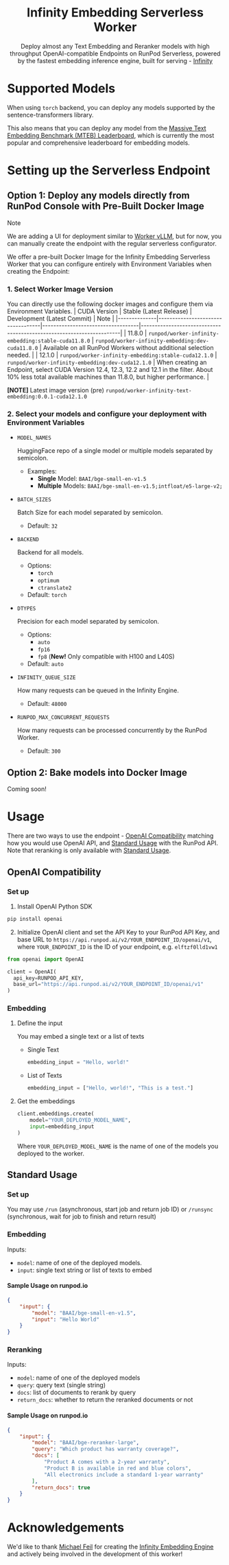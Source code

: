 <div align="center">

# Infinity Embedding Serverless Worker

Deploy almost any Text Embedding and Reranker models with high throughput OpenAI-compatible Endpoints on RunPod Serverless, powered by the fastest embedding inference engine, built for serving - [Infinity](https://github.com/michaelfeil/infinity)


</div>

# Supported Models
When using `torch` backend, you can deploy any models supported by the sentence-transformers library.

This also means that you can deploy any model from the [Massive Text Embedding Benchmark (MTEB) Leaderboard](https://huggingface.co/spaces/mteb/leaderboard), which is currently the most popular and comprehensive leaderboard for embedding models.



# Setting up the Serverless Endpoint
## Option 1: Deploy any models directly from RunPod Console with Pre-Built Docker Image

> [!NOTE]  
> We are adding a UI for deployment similar to [Worker vLLM](https://github.com/runpod-workers/worker-vllm), but for now, you can manually create the endpoint with the regular serverless configurator.


We offer a pre-built Docker Image for the Infinity Embedding Serverless Worker that you can configure entirely with Environment Variables when creating the Endpoint:

### 1. Select Worker Image Version
You can directly use the following docker images and configure them via Environment Variables.
| CUDA Version | Stable (Latest Release)                 | Development (Latest Commit)             | Note                                                        |
|--------------|-----------------------------------|-----------------------------------|----------------------------------------------------------------------|
| 11.8.0       | `runpod/worker-infinity-embedding:stable-cuda11.8.0`        | `runpod/worker-infinity-embedding:dev-cuda11.8.0`   | Available on all RunPod Workers without additional selection needed. |
| 12.1.0       | `runpod/worker-infinity-embedding:stable-cuda12.1.0` | `runpod/worker-infinity-embedding:dev-cuda12.1.0` | When creating an Endpoint, select CUDA Version 12.4, 12.3, 12.2 and 12.1 in the filter. About 10% less total available machines than 11.8.0, but higher performance. |

**[NOTE]** Latest image version (pre) `runpod/worker-infinity-text-embedding:0.0.1-cuda12.1.0`
### 2. Select your models and configure your deployment with Environment Variables
* `MODEL_NAMES`
    
    HuggingFace repo of a single model or multiple models separated by semicolon.      
    
    - Examples:
        - **Single** Model: `BAAI/bge-small-en-v1.5`
        - **Multiple** Models: `BAAI/bge-small-en-v1.5;intfloat/e5-large-v2;`
* `BATCH_SIZES`

    Batch Size for each model separated by semicolon. 

    - Default: `32`
* `BACKEND`

    Backend for all models. 
    
    - Options: 
        - `torch`
        - `optimum`
        - `ctranslate2`
    - Default: `torch`
* `DTYPES`

    Precision for each model separated by semicolon.

    - Options:
        - `auto`
        - `fp16`
        - `fp8` (**New!** Only compatible with H100 and L40S)
    - Default: `auto`

* `INFINITY_QUEUE_SIZE`

    How many requests can be queued in the Infinity Engine. 

    - Default: `48000`

* `RUNPOD_MAX_CONCURRENT_REQUESTS`

    How many requests can be processed concurrently by the RunPod Worker. 

    - Default: `300`

## Option 2: Bake models into Docker Image
Coming soon!

# Usage
There are two ways to use the endpoint - [OpenAI Compatibility](#openai-compatibility) matching how you would use OpenAI API, and [Standard Usage](#standard-usage) with the RunPod API. Note that reranking is only available with [Standard Usage](#standard-usage).
## OpenAI Compatibility
### Set up
1. Install OpenAI Python SDK
```bash
pip install openai
```
2. Initialize OpenAI client and set the API Key to your RunPod API Key, and base URL to `https://api.runpod.ai/v2/YOUR_ENDPOINT_ID/openai/v1`, where `YOUR_ENDPOINT_ID` is the ID of your endpoint, e.g. `elftzf0lld1vw1`
```python
from openai import OpenAI

client = OpenAI(
  api_key=RUNPOD_API_KEY, 
  base_url="https://api.runpod.ai/v2/YOUR_ENDPOINT_ID/openai/v1"
)
```
### Embedding
1. Define the input

    You may embed a single text or a list of texts
    - Single Text
        ```python
        embedding_input = "Hello, world!"
        ```
    - List of Texts
        ```python
        embedding_input = ["Hello, world!", "This is a test."]
        ```
2. Get the embeddings
    ```python
    client.embeddings.create(
        model="YOUR_DEPLOYED_MODEL_NAME",
        input=embedding_input
    )
    ```
    Where `YOUR_DEPLOYED_MODEL_NAME` is the name of one of the models you deployed to the worker.

## Standard Usage
### Set up
You may use `/run` (asynchronous, start job and return job ID) or `/runsync` (synchronous, wait for job to finish and return result)

### Embedding
Inputs:
* `model`: name of one of the deployed models.
* `input`: single text string or list of texts to embed
#### Sample Usage on runpod.io
```json
{
    "input": {
        "model": "BAAI/bge-small-en-v1.5",
        "input": "Hello World"
    }
}
```

### Reranking
Inputs:
* `model`: name of one of the deployed models
* `query`: query text (single string)
* `docs`: list of documents to rerank by query
* `return_docs`: whether to return the reranked documents or not
#### Sample Usage on runpod.io
```json
{
    "input": {
        "model": "BAAI/bge-reranker-large",
        "query": "Which product has warranty coverage?",
        "docs": [
            "Product A comes with a 2-year warranty",
            "Product B is available in red and blue colors",
            "All electronics include a standard 1-year warranty"
        ],
        "return_docs": true
    }
}
```


# Acknowledgements
We'd like to thank [Michael Feil](https://github.com/michaelfeil) for creating the [Infinity Embedding Engine](https://github.com/michaelfeil/infinity) and actively being involved in the development of this worker!

